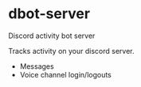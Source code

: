 # dbot-server
Discord activity bot server

Tracks activity on your discord server.
 - Messages
 - Voice channel login/logouts
 
